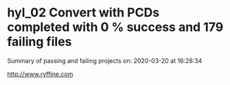 # hyl_02 Convert with PCDs completed with 0 % success and 179 failing files

Summary of passing and failing projects on: 2020-03-20 at 16:28:34

http://www.ryffine.com
